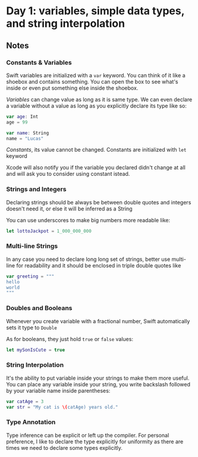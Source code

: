 # Day 1: variables, simple data types, and string interpolation

## Notes

### Constants & Variables

Swift variables are initialized with a `var` keyword. You can think of it like a shoebox and contains something. You can open the box to see what's inside or even put something
else inside the shoebox.

_Variables_ can change value as long as it is same type. We can even declare a variable without a value as long as you explicitly declare its type like so:

```swift
var age: Int
age = 99

var name: String
name = "Lucas"
```

_Constants_, its value cannot be changed. Constants are initialized with `let` keyword


Xcode will also notify you if the variable you declared didn't change at all and will ask you to consider using constant istead.


### Strings and Integers
Declaring strings should be always be between double quotes and integers doesn't need it, or else it will be inferred as a String

You can use underscores to make big numbers more readable like:
```swift  
let lottoJackpot = 1_000_000_000
```


### Multi-line Strings
In any case you need to declare long long set of strings, better use multi-line for readability and it should be enclosed in triple double quotes like
```swift
var greeting = """
hello
world
"""
```

### Doubles and Booleans
Whenever you create variable with a fractional number, Swift automatically sets it type to `Double`

As for booleans, they just hold `true` or `false` values:
```swift
let mySonIsCute = true
```

### String Interpolation
It's the ability to put variable inside your strings to make them more useful. You can place any variable inside your string, you write backslash followed by your variable name inside parentheses:
```swift
var catAge = 3
var str = "My cat is \(catAge) years old."
```


### Type Annotation

Type inference can be explicit or left up the compiler. For personal preference, I like to declare the type explicitly for uniformity as there are times we need to declare some types explicitly.

